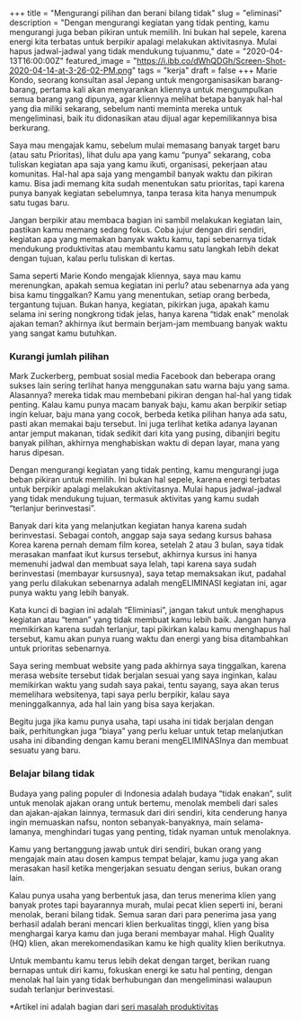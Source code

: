 +++
title = "Mengurangi pilihan dan berani bilang tidak"
slug = "eliminasi"
description = "Dengan mengurangi kegiatan yang tidak penting, kamu mengurangi juga beban pikiran untuk memilih. Ini bukan hal sepele, karena energi kita terbatas untuk berpikir apalagi melakukan aktivitasnya. Mulai hapus jadwal-jadwal yang tidak mendukung tujuanmu,"
date = "2020-04-13T16:00:00Z"
featured_image = "https://i.ibb.co/dWhQDGh/Screen-Shot-2020-04-14-at-3-26-02-PM.png"
tags = "kerja"
draft = false
+++ 
Marie Kondo, seorang konsultan asal Jepang untuk mengorganisasikan barang-barang, pertama kali akan menyarankan kliennya untuk mengumpulkan semua barang yang dipunya, agar kliennya melihat betapa banyak hal-hal yang dia miliki sekarang, sebelum nanti meminta mereka untuk mengeliminasi, baik itu didonasikan atau dijual agar kepemilikannya bisa berkurang.

Saya mau mengajak kamu, sebelum mulai memasang banyak target baru (atau satu Prioritas), lihat dulu apa yang kamu “punya” sekarang, coba tuliskan kegiatan apa saja yang kamu ikuti, organisasi, pekerjaan atau komunitas. Hal-hal apa saja yang mengambil banyak waktu dan pikiran kamu. Bisa jadi memang kita sudah menentukan satu prioritas, tapi karena punya banyak kegiatan sebelumnya, tanpa terasa kita hanya menumpuk satu tugas baru.

Jangan berpikir atau membaca bagian ini sambil melakukan kegiatan lain, pastikan kamu memang sedang fokus. Coba jujur dengan diri sendiri, kegiatan apa yang memakan banyak waktu kamu, tapi sebenarnya tidak mendukung produktivitas atau membantu kamu satu langkah lebih dekat dengan tujuan, kalau perlu tuliskan di kertas.

Sama seperti Marie Kondo mengajak kliennya, saya mau kamu merenungkan, apakah semua kegiatan ini perlu? atau sebenarnya ada yang bisa kamu tinggalkan? Kamu yang menentukan, setiap orang berbeda, tergantung tujuan.  Bukan hanya, kegiatan, pikirkan juga, apakah kamu selama ini sering nongkrong tidak jelas, hanya karena “tidak enak” menolak ajakan teman? akhirnya ikut bermain berjam-jam membuang banyak waktu yang sangat kamu butuhkan.

### **Kurangi jumlah pilihan**

Mark Zuckerberg, pembuat sosial media Facebook dan beberapa orang sukses lain sering terlihat hanya menggunakan satu warna baju yang sama. Alasannya? mereka tidak mau membebani pikiran dengan hal-hal yang tidak penting. Kalau kamu punya macam banyak baju, kamu akan berpikir setiap ingin keluar, baju mana yang cocok, berbeda ketika pilihan hanya ada satu, pasti akan memakai baju tersebut. Ini juga terlihat ketika adanya layanan antar jemput makanan, tidak sedikit dari kita yang pusing, dibanjiri begitu banyak pilihan, akhirnya menghabiskan waktu di depan layar, mana yang harus dipesan.

Dengan mengurangi kegiatan yang tidak penting, kamu mengurangi juga beban pikiran untuk memilih. Ini bukan hal sepele, karena energi terbatas untuk berpikir apalagi melakukan aktivitasnya. Mulai hapus jadwal-jadwal yang tidak mendukung tujuan, termasuk aktivitas yang kamu sudah “terlanjur berinvestasi”.

Banyak dari kita yang melanjutkan kegiatan hanya karena sudah berinvestasi. Sebagai contoh, anggap saja saya sedang kursus bahasa Korea karena pernah demam film korea, setelah 2 atau 3 bulan, saya tidak merasakan manfaat ikut kursus tersebut, akhirnya kursus ini hanya memenuhi jadwal dan membuat saya lelah, tapi karena saya sudah berinvestasi (membayar kursusnya), saya tetap memaksakan ikut, padahal yang perlu dilakukan sebenarnya adalah mengELIMINASI kegiatan ini, agar punya waktu yang lebih banyak.

Kata kunci di bagian ini adalah “Eliminiasi”, jangan takut untuk menghapus kegiatan atau “teman” yang tidak membuat kamu lebih baik. Jangan hanya memikirkan karena sudah terlanjur, tapi pikirkan kalau kamu menghapus hal tersebut, kamu akan punya ruang waktu dan energi yang bisa ditambahkan untuk prioritas sebenarnya.

Saya sering membuat website yang pada akhirnya saya tinggalkan, karena merasa website tersebut tidak berjalan sesuai yang saya inginkan, kalau memikirkan waktu yang sudah saya pakai, tentu sayang, saya akan terus memelihara websitenya, tapi saya perlu berpikir, kalau saya meninggalkannya, ada hal lain yang bisa saya kerjakan.

Begitu juga jika kamu punya usaha, tapi usaha ini tidak berjalan dengan baik, perhitungkan juga “biaya” yang perlu keluar untuk tetap melanjutkan usaha ini dibanding dengan kamu berani mengELIMINASInya dan membuat sesuatu yang baru.

### Belajar bilang tidak

Budaya yang paling populer di Indonesia adalah budaya “tidak enakan”, sulit untuk menolak ajakan orang untuk bertemu, menolak membeli dari sales dan ajakan-ajakan lainnya, termasuk dari diri sendiri, kita cenderung hanya ingin memuaskan nafsu, nonton sebanyak-banyaknya, main selama-lamanya, menghindari tugas yang penting, tidak nyaman untuk menolaknya.

Kamu yang bertanggung jawab untuk diri sendiri, bukan orang yang mengajak main atau dosen kampus tempat belajar, kamu juga yang akan merasakan hasil ketika mengerjakan sesuatu dengan serius, bukan orang lain.

Kalau punya usaha yang berbentuk jasa, dan terus menerima klien yang banyak protes tapi bayarannya murah, mulai pecat klien seperti ini, berani menolak, berani bilang tidak. Semua saran dari para penerima jasa yang berhasil adalah berani mencari klien berkualitas tinggi, klien yang bisa menghargai karya kamu dan juga berani membayar mahal. High Quality (HQ) klien, akan merekomendasikan kamu ke high quality klien berikutnya.

Untuk membantu kamu terus lebih dekat dengan target, berikan ruang bernapas untuk diri kamu, fokuskan energi ke satu hal penting, dengan menolak hal lain yang tidak berhubungan dan mengeliminasi walaupun sudah terlanjur berinvestasi.

\*Artikel ini adalah bagian dari [seri masalah produktivitas](https://hilman.space/produktivitas/)